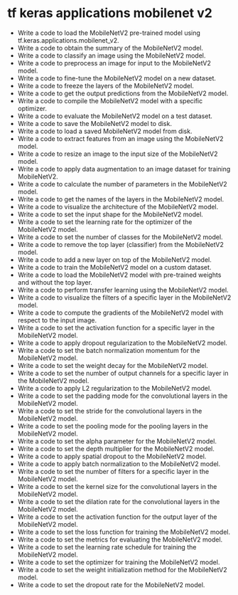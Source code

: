 # tf keras applications mobilenet v2

- Write a code to load the MobileNetV2 pre-trained model using tf.keras.applications.mobilenet_v2.
- Write a code to obtain the summary of the MobileNetV2 model.
- Write a code to classify an image using the MobileNetV2 model.
- Write a code to preprocess an image for input to the MobileNetV2 model.
- Write a code to fine-tune the MobileNetV2 model on a new dataset.
- Write a code to freeze the layers of the MobileNetV2 model.
- Write a code to get the output predictions from the MobileNetV2 model.
- Write a code to compile the MobileNetV2 model with a specific optimizer.
- Write a code to evaluate the MobileNetV2 model on a test dataset.
- Write a code to save the MobileNetV2 model to disk.
- Write a code to load a saved MobileNetV2 model from disk.
- Write a code to extract features from an image using the MobileNetV2 model.
- Write a code to resize an image to the input size of the MobileNetV2 model.
- Write a code to apply data augmentation to an image dataset for training MobileNetV2.
- Write a code to calculate the number of parameters in the MobileNetV2 model.
- Write a code to get the names of the layers in the MobileNetV2 model.
- Write a code to visualize the architecture of the MobileNetV2 model.
- Write a code to set the input shape for the MobileNetV2 model.
- Write a code to set the learning rate for the optimizer of the MobileNetV2 model.
- Write a code to set the number of classes for the MobileNetV2 model.
- Write a code to remove the top layer (classifier) from the MobileNetV2 model.
- Write a code to add a new layer on top of the MobileNetV2 model.
- Write a code to train the MobileNetV2 model on a custom dataset.
- Write a code to load the MobileNetV2 model with pre-trained weights and without the top layer.
- Write a code to perform transfer learning using the MobileNetV2 model.
- Write a code to visualize the filters of a specific layer in the MobileNetV2 model.
- Write a code to compute the gradients of the MobileNetV2 model with respect to the input image.
- Write a code to set the activation function for a specific layer in the MobileNetV2 model.
- Write a code to apply dropout regularization to the MobileNetV2 model.
- Write a code to set the batch normalization momentum for the MobileNetV2 model.
- Write a code to set the weight decay for the MobileNetV2 model.
- Write a code to set the number of output channels for a specific layer in the MobileNetV2 model.
- Write a code to apply L2 regularization to the MobileNetV2 model.
- Write a code to set the padding mode for the convolutional layers in the MobileNetV2 model.
- Write a code to set the stride for the convolutional layers in the MobileNetV2 model.
- Write a code to set the pooling mode for the pooling layers in the MobileNetV2 model.
- Write a code to set the alpha parameter for the MobileNetV2 model.
- Write a code to set the depth multiplier for the MobileNetV2 model.
- Write a code to apply spatial dropout to the MobileNetV2 model.
- Write a code to apply batch normalization to the MobileNetV2 model.
- Write a code to set the number of filters for a specific layer in the MobileNetV2 model.
- Write a code to set the kernel size for the convolutional layers in the MobileNetV2 model.
- Write a code to set the dilation rate for the convolutional layers in the MobileNetV2 model.
- Write a code to set the activation function for the output layer of the MobileNetV2 model.
- Write a code to set the loss function for training the MobileNetV2 model.
- Write a code to set the metrics for evaluating the MobileNetV2 model.
- Write a code to set the learning rate schedule for training the MobileNetV2 model.
- Write a code to set the optimizer for training the MobileNetV2 model.
- Write a code to set the weight initialization method for the MobileNetV2 model.
- Write a code to set the dropout rate for the MobileNetV2 model.